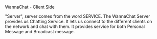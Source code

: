 WannaChat - Client Side

"Server", server comes from the word SERVICE. The WannaChat Server provides us Chatting Service. It lets us connect to the different clients on the network and chat with them. It provides service for both Personal Message and Broadcast message.

